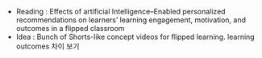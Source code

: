 * Reading : Effects of artificial Intelligence–Enabled personalized recommendations on learners’ learning engagement, motivation, and outcomes in a flipped classroom
* Idea : Bunch of Shorts-like concept videos for flipped learning. learning outcomes 차이 보기 